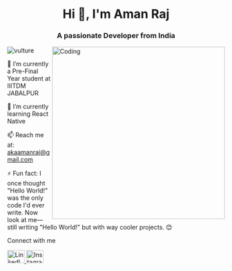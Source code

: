 <h1 align="center">Hi 👋, I'm Aman Raj</h1>
<h3 align="center">A passionate Developer from India</h3>
<img align="right" alt="Coding" width="400" src="https://media.giphy.com/media/v1.Y2lkPTc5MGI3NjExOWM3YzdkNTg2MjQ5MjVjZDE2MjAxMGZmZWIzODlkMjFhODUxODc0OSZjdD1z/qgQUggAC3Pfv687qPC/giphy.gif">
<p align="left"> <img src="https://komarev.com/ghpvc/?username=vulture&label=Profile%20views&color=0e75b6&style=flat" alt="vulture" /> </p>

🏫 I’m currently a Pre-Final Year student at IIITDM JABALPUR

🌱 I’m currently learning React Native

📫 Reach me at: akaamanraj@gmail.com

⚡ Fun fact: I once thought "Hello World!" was the only code I'd ever write. Now look at me—still writing "Hello World!" but with way cooler projects. 😊

Connect with me
<p align="left">
  <a href="https://www.linkedin.com/in/aman-r-1676751b6" target="_blank">
    <img src="https://raw.githubusercontent.com/rahuldkjain/github-profile-readme-generator/master/src/images/icons/Social/linked-in-alt.svg" alt="LinkedIn" height="30" width="40" />
  </a>
  <a href="https://instagram.com/myself_aman__" target="_blank">
    <img src="https://raw.githubusercontent.com/rahuldkjain/github-profile-readme-generator/master/src/images/icons/Social/instagram.svg" alt="Instagram" height="30" width="40" />
  </a>
</p>
